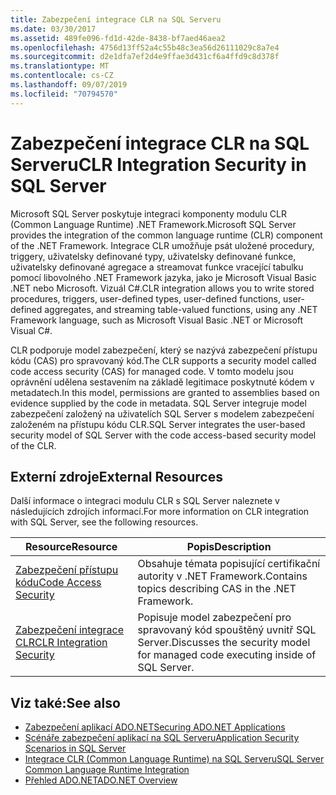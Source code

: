 ```yaml
---
title: Zabezpečení integrace CLR na SQL Serveru
ms.date: 03/30/2017
ms.assetid: 489fe096-fd1d-42de-8438-bf7aed46aea2
ms.openlocfilehash: 4756d13ff52a4c55b48c3ea56d26111029c8a7e4
ms.sourcegitcommit: d2e1dfa7ef2d4e9ffae3d431cf6a4ffd9c8d378f
ms.translationtype: MT
ms.contentlocale: cs-CZ
ms.lasthandoff: 09/07/2019
ms.locfileid: "70794570"
---
```

# <a name="clr-integration-security-in-sql-server"></a><span data-ttu-id="5bf59-102">Zabezpečení integrace CLR na SQL Serveru</span><span class="sxs-lookup"><span data-stu-id="5bf59-102">CLR Integration Security in SQL Server</span></span>
<span data-ttu-id="5bf59-103">Microsoft SQL Server poskytuje integraci komponenty modulu CLR (Common Language Runtime) .NET Framework.</span><span class="sxs-lookup"><span data-stu-id="5bf59-103">Microsoft SQL Server provides the integration of the common language runtime (CLR) component of the .NET Framework.</span></span> <span data-ttu-id="5bf59-104">Integrace CLR umožňuje psát uložené procedury, triggery, uživatelsky definované typy, uživatelsky definované funkce, uživatelsky definované agregace a streamovat funkce vracející tabulku pomocí libovolného .NET Framework jazyka, jako je Microsoft Visual Basic .NET nebo Microsoft. Vizuál C#.</span><span class="sxs-lookup"><span data-stu-id="5bf59-104">CLR integration allows you to write stored procedures, triggers, user-defined types, user-defined functions, user-defined aggregates, and streaming table-valued functions, using any .NET Framework language, such as Microsoft Visual Basic .NET or Microsoft Visual C#.</span></span>  
  
 <span data-ttu-id="5bf59-105">CLR podporuje model zabezpečení, který se nazývá zabezpečení přístupu kódu (CAS) pro spravovaný kód.</span><span class="sxs-lookup"><span data-stu-id="5bf59-105">The CLR supports a security model called code access security (CAS) for managed code.</span></span> <span data-ttu-id="5bf59-106">V tomto modelu jsou oprávnění udělena sestavením na základě legitimace poskytnuté kódem v metadatech.</span><span class="sxs-lookup"><span data-stu-id="5bf59-106">In this model, permissions are granted to assemblies based on evidence supplied by the code in metadata.</span></span> <span data-ttu-id="5bf59-107">SQL Server integruje model zabezpečení založený na uživatelích SQL Server s modelem zabezpečení založeném na přístupu kódu CLR.</span><span class="sxs-lookup"><span data-stu-id="5bf59-107">SQL Server integrates the user-based security model of SQL Server with the code access-based security model of the CLR.</span></span>  
  
## <a name="external-resources"></a><span data-ttu-id="5bf59-108">Externí zdroje</span><span class="sxs-lookup"><span data-stu-id="5bf59-108">External Resources</span></span>  
 <span data-ttu-id="5bf59-109">Další informace o integraci modulu CLR s SQL Server naleznete v následujících zdrojích informací.</span><span class="sxs-lookup"><span data-stu-id="5bf59-109">For more information on CLR integration with SQL Server, see the following resources.</span></span>  
  
|<span data-ttu-id="5bf59-110">Resource</span><span class="sxs-lookup"><span data-stu-id="5bf59-110">Resource</span></span>|<span data-ttu-id="5bf59-111">Popis</span><span class="sxs-lookup"><span data-stu-id="5bf59-111">Description</span></span>|  
|--------------|-----------------|  
|[<span data-ttu-id="5bf59-112">Zabezpečení přístupu kódu</span><span class="sxs-lookup"><span data-stu-id="5bf59-112">Code Access Security</span></span>](../../../misc/code-access-security.md)|<span data-ttu-id="5bf59-113">Obsahuje témata popisující certifikační autority v .NET Framework.</span><span class="sxs-lookup"><span data-stu-id="5bf59-113">Contains topics describing CAS in the .NET Framework.</span></span>|  
|[<span data-ttu-id="5bf59-114">Zabezpečení integrace CLR</span><span class="sxs-lookup"><span data-stu-id="5bf59-114">CLR Integration Security</span></span>](/sql/relational-databases/clr-integration/security/clr-integration-security)|<span data-ttu-id="5bf59-115">Popisuje model zabezpečení pro spravovaný kód spouštěný uvnitř SQL Server.</span><span class="sxs-lookup"><span data-stu-id="5bf59-115">Discusses the security model for managed code executing inside of SQL Server.</span></span>|  
  
## <a name="see-also"></a><span data-ttu-id="5bf59-116">Viz také:</span><span class="sxs-lookup"><span data-stu-id="5bf59-116">See also</span></span>

- [<span data-ttu-id="5bf59-117">Zabezpečení aplikací ADO.NET</span><span class="sxs-lookup"><span data-stu-id="5bf59-117">Securing ADO.NET Applications</span></span>](../securing-ado-net-applications.md)
- [<span data-ttu-id="5bf59-118">Scénáře zabezpečení aplikací na SQL Serveru</span><span class="sxs-lookup"><span data-stu-id="5bf59-118">Application Security Scenarios in SQL Server</span></span>](application-security-scenarios-in-sql-server.md)
- [<span data-ttu-id="5bf59-119">Integrace CLR (Common Language Runtime) na SQL Serveru</span><span class="sxs-lookup"><span data-stu-id="5bf59-119">SQL Server Common Language Runtime Integration</span></span>](sql-server-common-language-runtime-integration.md)
- [<span data-ttu-id="5bf59-120">Přehled ADO.NET</span><span class="sxs-lookup"><span data-stu-id="5bf59-120">ADO.NET Overview</span></span>](../ado-net-overview.md)
